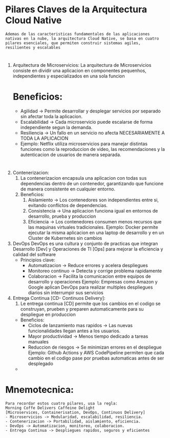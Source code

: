 # Pilares Claves de la Arquitectura Cloud Native
	Ademas de las caracteristicas fundamentales de las aplicaciones nativas en la nube, la arquitectura Cloud Native, se basa en cuatro pilares esenciales, que permiten construir sistemas agiles, resilientes y escalables
#

1. Arquitectura de Microservicios:
   La arquitectura de Microservicios consiste en dividir una aplicacion en componentes pequenhos, independientes y especializados en una sola funcion
   # Beneficios:
     * Agilidad -> Permite desarrollar y desplegar servicios por separado sin afectar toda la aplicacion.
     * Escalabilidad -> Cada microservicio puede escalarse de forma independiente segun la demanda.
     * Resiliencia -> Un fallo en un servicio no afecta NECESARIAMENTE A TODA LA APLICACION
     * Ejemplo: Netflix utiliza microservicios para manejar distintas funciones como la reproduccion de video, las recomendaciones y la autenticacion de usuarios de manera separada.
	#
2. Contenerizacion:
   1. La contenerizacion encapsula una aplicacion con todas sus dependencias dentro de un contenedor, garantizando que funcione de manera consistente en cualquier entorno.
   2. Beneficios:
      1. Aislamiento -> Los contenedores son independientes entre si, evitando conflictos de dependencias.
      2. Consistencia -> Una aplicacion funciona igual en entornos de desarrollo, prueba y produccion
      3. Eficiencia -> Los contenedores consumen menos recursos que las maquinas virtuales tradicionales.
		Ejemplo: Docker permite ejecutar la misma aplicacion en una laptop de desarrollo y en un Cluster de Kubernetes sin cambios
3. DevOps
   DevOps es una cultura y conjunto de practicas que integran Desarrollo [Dev] y Operaciones de TI [Ops] para mejorar la eficiencia y calidad del software
	* Principios clave:
    	* Automatizacion -> Reduce errores y acelera despliegues
    	* Monitoreo continuo -> Detecta y corrige problema rapidamente
    	* Colaboracion -> Facilita la comunicacion entre equipos de desarrollo y operaciones
		Ejemplo: Empresas como Amazon y Google aplican DevOps para realizar multiples despliegues diarios sin interrumpir sus servicios
4. Entrega Continua [CD- Continuos Delivery]:
   1. Le entrega continua [CD] permite que los cambios en el codigo se construyan, prueben y preparen automaticamente para su despliegue en produccion
   * Beneficios:
     * Ciclos de lanzamiento mas rapidos -> Las  nuevas funcionalidades llegan antes a los usuarios.
     * Mayor productividad -> Menos tiempo dedicado a tareas manuales
     * Reduccion de riesgos -> Se minimizan errores en el despliegue
		Ejemplo: Github Actions y AWS CodePipeline permiten que cada cambio en el codigo pase por pruebas automaticas antes de ser desplegado
	*
# Mnemotecnica:
	Para recordar estos cuatro pilares, usa la regla:
	Morning Coffe Delivers Caffeine Delight
	[Microservices, Containerisation, DevOps, Continuos Delivery]
	- Microservicios -> Modularidad, escalabilidad, resiliencia.
	- Contenerizacion -> Portabilidad, aislamiento, eficiencia.
	- DevOps -> Automatizacion, monitoreo, colaboracion.
	- Entrega Continua -> Despliegues rapidos, seguros y eficientes
#
